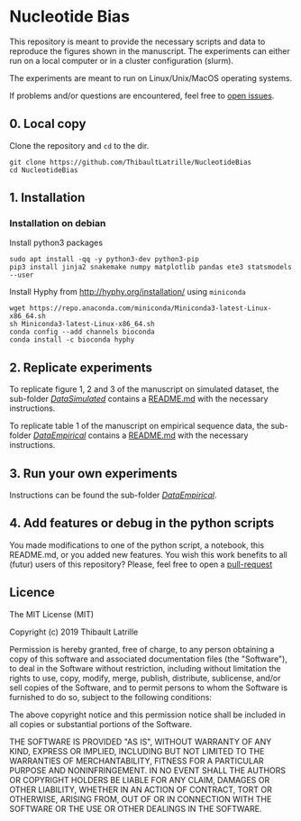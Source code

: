 # Nucleotide Bias

This repository is meant to provide the necessary scripts and data to reproduce the figures shown in the manuscript.
The experiments can either run on a local computer or in a cluster configuration (slurm).

The experiments are meant to run on Linux/Unix/MacOS operating systems.

If problems and/or questions are encountered, feel free to [open issues](https://github.com/ThibaultLatrille/NucleotideBias/issues).

## 0. Local copy
Clone the repository and `cd` to the dir.
```
git clone https://github.com/ThibaultLatrille/NucleotideBias
cd NucleotideBias
```

## 1. Installation

### Installation on debian

Install python3 packages
```
sudo apt install -qq -y python3-dev python3-pip
pip3 install jinja2 snakemake numpy matplotlib pandas ete3 statsmodels --user
```
Install Hyphy from http://hyphy.org/installation/ using `miniconda`
```
wget https://repo.anaconda.com/miniconda/Miniconda3-latest-Linux-x86_64.sh
sh Miniconda3-latest-Linux-x86_64.sh
conda config --add channels bioconda
conda install -c bioconda hyphy
```
## 2. Replicate experiments

To replicate figure 1, 2 and 3 of the manuscript on simulated dataset, the sub-folder [*DataSimulated*](https://github.com/ThibaultLatrille/NucleotideBias/tree/master/DataSimulated) contains a [README.md](https://github.com/ThibaultLatrille/NucleotideBias/tree/master/DataSimulated/README.md) with the necessary instructions.

To replicate table 1 of the manuscript on empirical sequence data, the sub-folder [*DataEmpirical*](https://github.com/ThibaultLatrille/NucleotideBias/tree/master/DataEmpirical) contains a [README.md](https://github.com/ThibaultLatrille/NucleotideBias/tree/master/DataEmpirical/README.md) with the necessary instructions.

## 3. Run your own experiments

Instructions can be found the sub-folder [*DataEmpirical*](https://github.com/ThibaultLatrille/NucleotideBias/tree/master/DataEmpirical).

## 4. Add features or debug in the python scripts
You made modifications to one of the python script, a notebook, this README.md, or you added new features.
You wish this work benefits to all (futur) users of this repository?
Please, feel free to open a [pull-request](https://github.com/ThibaultLatrille/NucleotideBias/pulls)

## Licence

The MIT License (MIT)

Copyright (c) 2019 Thibault Latrille

Permission is hereby granted, free of charge, to any person obtaining a copy of this software and associated documentation files (the "Software"), to deal in the Software without restriction, including without limitation the rights to use, copy, modify, merge, publish, distribute, sublicense, and/or sell copies of the Software, and to permit persons to whom the Software is furnished to do so, subject to the following conditions:

The above copyright notice and this permission notice shall be included in all copies or substantial portions of the Software.

THE SOFTWARE IS PROVIDED "AS IS", WITHOUT WARRANTY OF ANY KIND, EXPRESS OR IMPLIED, INCLUDING BUT NOT LIMITED TO THE WARRANTIES OF MERCHANTABILITY, FITNESS FOR A PARTICULAR PURPOSE AND NONINFRINGEMENT. IN NO EVENT SHALL THE AUTHORS OR COPYRIGHT HOLDERS BE LIABLE FOR ANY CLAIM, DAMAGES OR OTHER LIABILITY, WHETHER IN AN ACTION OF CONTRACT, TORT OR OTHERWISE, ARISING FROM, OUT OF OR IN CONNECTION WITH THE SOFTWARE OR THE USE OR OTHER DEALINGS IN THE SOFTWARE.
